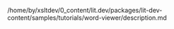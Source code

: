 /home/by/xsltdev/0_content/lit.dev/packages/lit-dev-content/samples/tutorials/word-viewer/description.md